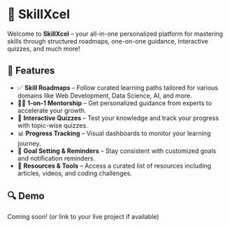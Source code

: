 # 🚀 SkillXcel

Welcome to **SkillXcel** – your all-in-one personalized platform for mastering skills through structured roadmaps, one-on-one guidance, interactive quizzes, and much more!

## 🌟 Features

- ✅ **Skill Roadmaps** – Follow curated learning paths tailored for various domains like Web Development, Data Science, AI, and more.
- 🧑‍🏫 **1-on-1 Mentorship** – Get personalized guidance from experts to accelerate your growth.
- 🧠 **Interactive Quizzes** – Test your knowledge and track your progress with topic-wise quizzes.
- 📊 **Progress Tracking** – Visual dashboards to monitor your learning journey.
- 🎯 **Goal Setting & Reminders** – Stay consistent with customized goals and notification reminders.
- 🧰 **Resources & Tools** – Access a curated list of resources including articles, videos, and coding challenges.

## 🔍 Demo

Coming soon! (or link to your live project if available)

